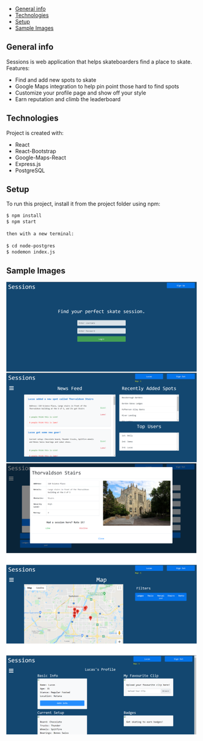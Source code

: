 * [General info](#general-info)
* [Technologies](#technologies)
* [Setup](#setup)
* [Sample Images](#sample-images)

## General info
Sessions is web application that helps skateboarders find a place to skate.
Features: 
  - Find and add new spots to skate
  - Google Maps integration to help pin point those hard to find spots
  - Customize your profile page and show off your style
  - Earn reputation and climb the leaderboard
	
  
## Technologies
Project is created with:
* React
* React-Bootstrap
* Google-Maps-React
* Express.js
* PostgreSQL


## Setup
To run this project, install it from the project folder using npm:

```
$ npm install
$ npm start

then with a new terminal:

$ cd node-postgres
$ nodemon index.js
```

## Sample Images

![Login](src/images/login.png)
![Home](src/images/home.png)
![Spots](src/images/spots.png)
![Map](src/images/map.png)
![Profile](src/images/profile.png)
